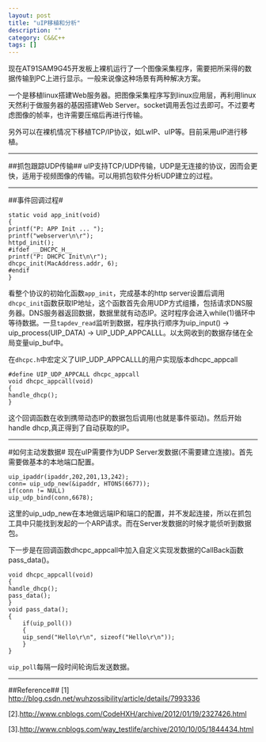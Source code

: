 ```yaml
---
layout: post
title: "uIP移植和分析"
description: ""
category: C&&C++
tags: []
---
```



现在AT91SAM9G45开发板上裸机运行了一个图像采集程序，需要把所采得的数据传输到PC上进行显示。一般来说像这种场景有两种解决方案。

一个是移植linux搭建Web服务器。把图像采集程序写到linux应用层，再利用linux天然利于做服务器的基因搭建Web Server。socket调用丢包过去即可。不过要考虑图像的帧率，也许需要压缩后再进行传输。

另外可以在裸机情况下移植TCP/IP协议，如LwIP、uIP等。目前采用uIP进行移植。

-------------------------------------------------------
##抓包跟踪UDP传输##
uIP支持TCP/UDP传输，UDP是无连接的协议，因而会更快，适用于视频图像的传输。可以用抓包软件分析UDP建立的过程。

-------------------------------------------------------

##事件回调过程#

    static void app_init(void)
    {
    printf("P: APP Init ... ");
    printf("webserver\n\r");
    httpd_init();
    #ifdef __DHCPC_H__
    printf("P: DHCPC Init\n\r");
    dhcpc_init(MacAddress.addr, 6);
    #endif
    }


看整个协议的初始化函数`app_init`，完成基本的http server设置后调用`dhcpc_init`函数获取IP地址，这个函数首先会用UDP方式组播，包括请求DNS服务器。DNS服务器返回数据，数据里就有动态IP。这时程序会进入while(1)循环中等待数据。一旦`tapdev_read`监听到数据，程序执行顺序为uip_input() -> uip_process(UIP_DATA) -> UIP_UDP_APPCALLL。以太网收到的数据存储在全局变量uip_buf中。

在`dhcpc.h`中宏定义了UIP_UDP_APPCALLL的用户实现版本dhcpc_appcall

    #define UIP_UDP_APPCALL dhcpc_appcall
    void dhcpc_appcall(void)
    {
    handle_dhcp();
    }

这个回调函数在收到携带动态IP的数据包后调用(也就是事件驱动)。然后开始handle dhcp,真正得到了自动获取的IP。

---------------------------------------------------------------------------
#如何主动发数据#
现在uIP需要作为UDP Server发数据(不需要建立连接)。首先需要做基本的本地端口配置。

    uip_ipaddr(ipaddr,202,201,13,242);
    conn= uip_udp_new(&ipaddr, HTONS(6677));
    if(conn != NULL) 
    uip_udp_bind(conn,6678);

这里的uip_udp_new在本地做远端IP和端口的配置，并不发起连接，所以在抓包工具中只能找到发起的一个ARP请求。而在Server发数据的时候才能侦听到数据包。

下一步是在回调函数dhcpc_appcall中加入自定义实现发数据的CallBack函数pass_data()。

    void dhcpc_appcall(void)
    {
    handle_dhcp();
    pass_data();
    }
    void pass_data();
    {
    	if(uip_poll()) 
    	{
    	uip_send("Hello\r\n", sizeof("Hello\r\n"));
    	}
    }

`uip_poll`每隔一段时间轮询后发送数据。

--------------------------------------------------------------------
##Reference##
[1] http://blog.csdn.net/wuhzossibility/article/details/7993336

[2].http://www.cnblogs.com/CodeHXH/archive/2012/01/19/2327426.html

[3].http://www.cnblogs.com/way_testlife/archive/2010/10/05/1844434.html

